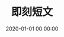 ---
title: 即刻短文
date: 2020-01-01 00:00:00
comments: true
aside: false
top_img: false
type: essay
---